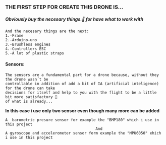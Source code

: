 ### THE FIRST STEP FOR CREATE THIS DRONE IS...
##### Obviously buy the necesary things.💸 for have what to work with 
```
And the necesary things are the next:
1.-Frame
2.-Arduino-uno
3.-Brushless engines
4.-Controllers ESC
5.-A lot of plastic straps
```
#### Sensors:
```
The sensors are a fundamental part for a drone because, without they the drone wasn´t be 
controllable in addition of add a bit of IA (artificial inteligence) for the drone can take 
decisions for itself and help to you with the flight to be a little bit more satisfactory 🤩 
of what is already...
```
**In this case i use only two sensor even though many more can be added**
```
A  barometric presure sensor for example the "BMP180" which i use in this project
                                        And
A gyroscope and accelerometer sensor form example the "MPU6050" ehich i use in this project
```

